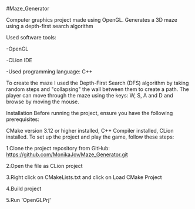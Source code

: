 #Maze_Generator

Computer graphics project made using OpenGL. Generates a 3D maze using a depth-first search algorithm

Used software tools:

-OpenGL

-CLion IDE

-Used programming language: C++

To create the maze I used the Depth-First Search (DFS) algorithm by taking random steps and "collapsing" the wall between them to create a path. The player can move through the maze using the keys: W, S, A and D and browse by moving the mouse.

Installation Before running the project, ensure you have the following prerequisites:

CMake version 3.12 or higher installed, C++ Compiler installed, CLion installed. To set up the project and play the game, follow these steps:

1.Clone the project repository from GitHub: https://github.com/MonikaJov/Maze_Generator.git

2.Open the file as CLion project

3.Right click on CMakeLists.txt and click on Load CMake Project

4.Build project

5.Run 'OpenGLPrj'

